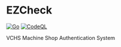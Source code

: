 # EZCheck
[![Go](https://github.com/VCHS-R-D/EZCheck/actions/workflows/go.yml/badge.svg)](https://github.com/VCHS-R-D/EZCheck/actions/workflows/go.yml)
[![CodeQL](https://github.com/VCHS-R-D/EZCheck/actions/workflows/codeql.yml/badge.svg?branch=main)](https://github.com/VCHS-R-D/EZCheck/actions/workflows/codeql.yml)

VCHS Machine Shop Authentication System
